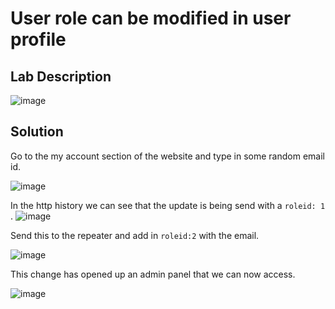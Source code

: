 # User role can be modified in user profile

## Lab Description

![image](https://github.com/KVNuhman/Web-Security-Lab/assets/46161259/adb7996b-2c10-4442-bacf-620d1f985fd9)

## Solution

Go to the my account section of the website and type in some random email id.

![image](https://github.com/KVNuhman/Web-Security-Lab/assets/46161259/2e1fbb29-33b4-4aa9-af2a-703ce7d80dc6)

In the http history we can see that the update is being send with a `roleid: 1` .
![image](https://github.com/KVNuhman/Web-Security-Lab/assets/46161259/6a570888-ff2c-470b-8e74-89171d94f633)

Send this to the repeater and add in `roleid:2` with the email.

![image](https://github.com/KVNuhman/Web-Security-Lab/assets/46161259/6390d2b5-d211-42cb-b5e7-4e9322536c35)

This change has opened up an admin panel that we can now access.

![image](https://github.com/KVNuhman/Web-Security-Lab/assets/46161259/660ff328-3378-4d41-ab5f-001b5749abd3)
